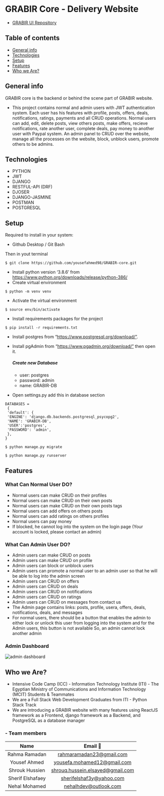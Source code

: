 # GRABIR Core - Delivery Website
* [GRABIR UI Repository](https://github.com/yousefahmed98/GRABIR-ui)
## Table of contents
* [General info](#general-info)
* [Technologies](#technologies)
* [Setup](#setup)
* [Features](#features)
* [Who we Are?](#who-we-are)

## General info
GRABIR core is the backend or behind the scene part of GRABIR website.
- This project contains normal and admin users with JWT authentication system. 
Each user has his features with profile, posts, offers, deals, notifications, ratings, payments and all CRUD operations.
Normal users can add, edit, delete posts, view others posts, make
offers, recieve notifications, rate another user, complete deals, pay money to another user with Paypal system. 
An admin panel to CRUD over the website, manage all the processes on the website, block, unblock users, promote others to be admins.

## Technologies
- PYTHON
- JWT 
- DJANGO
- RESTFUL-API (DRF) 
- DJOSER
- DJANGO-JASMINE
- POSTMAN
- POSTGRESQL

## Setup
Required to install in your system:
- Github Desktop / Git Bash

Then in yout terminal
```
$ git clone https://github.com/yousefahmed98/GRABIR-core.git
```
- Install python version ‘3.8.6’ from https://www.python.org/downloads/release/python-386/
- Create virtual environment
```
$ python -m venv venv
```
- Activate the virtual environment
```
$ source env/bin/activate
```
- Install requirements packages for the project
```
$ pip install -r requirements.txt
```
- Install postgres from “https://www.postgresql.org/download/”.
- Install pgAdmin from “https://www.pgadmin.org/download/” then open it.
	##### Create new Database 
	* user: postgres
  * password: admin 
  * name: GRABIR-DB
  
- Open settings.py add this in database section
 ```
DATABASES = 
  {
  'default': {
  'ENGINE': 'django.db.backends.postgresql_psycopg2',
  'NAME': 'GRABIR-DB',
  'USER':'postgres',
  'PASSWORD': 'admin',
  },
}  
```
```
$ python manage.py migrate
```
```
$ python manage.py runserver
```
## Features
### What Can Normal User DO?
- Normal users can make CRUD on their profiles
- Normal users can make CRUD on their own posts
- Normal users can make CRUD on their own posts tags
- Normal users can add offers on others posts
- Normal users can add ratings on others profiles
- Normal users can pay money
- If blocked, he cannot log into the system on the login page (Your account is locked, please contact an admin)

### What Can Admin User DO?
- Admin users can make CRUD on posts
- Admin users can make CRUD on profile
- Admin users can block or unblock users
- Admin users can promote a normal user to an admin user so that he will be able to log into the admin screen
- Admin users can CRUD on offers
- Admin users can CRUD on deals
- Admin users can CRUD on notifications
- Admin users can CRUD on ratings
- Admin users can CRUD on messages from contact us
- The Admin page contains links: posts, profile, usera, offers, deals, notifications, deals, and messages
- For normal users, there should be a button that enables the admin to either lock or unlock this user from logging into the system and for the Admin users, this button is not available So, an admin cannot lock another admin

### Admin Dashboard 

![admin dashboard](https://user-images.githubusercontent.com/36454500/162816854-e492f9b3-f3e2-4363-be30-6d83bda58fa2.png)

## Who we Are?
- Intensive Code Camp (ICC) - Information Technology Institute (ITI) - The Egyptian Ministry of Communications and Information Technology (MCIT) Students & Teammates
- We are a Full Stack Web Development Graduates from ITI - Python Stack Track
- We are introducing a GRABIR website with many features using ReactJS framework as a Frontend, django framework as a Backend, and PostgreSQL as a database manager

### - Team members
| Name | Email 📧| 
| :-----: | :-: |
| Rahma Ramadan | rahmaramadan23@gmail.com |
| Yousef Ahmed | yousefa.mohamed12@gmail.com |
| Shrouk Hussien | shrouq.hussein.elsayed@gmail.com |
| Sherif Elshafaey | sherifelshaf3y@yahoo.com |
| Nehal Mohamed | nehalhdev@outlook.com |
